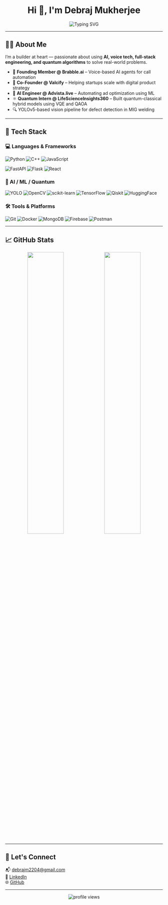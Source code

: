 <h1 align="center">Hi 👋, I'm Debraj Mukherjee</h1>

<p align="center">
  <img src="https://readme-typing-svg.demolab.com?font=Fira+Code&duration=2000&pause=1000&color=1EE6C9&center=true&width=1000&lines=AI+Engineer+%7C+Voice+Tech+Builder;Quantum+Computing+%7C+YOLOv5+%7C+ML+Pipeline+Designer;Full-Stack+Developer+%7C+Python+%7C+FastAPI+%7C+MongoDB;+Valcify+%7C+Brabble.ai+%7C+NIT+Durgapur" alt="Typing SVG" />
</p>

---

## 👨‍💻 About Me

I’m a builder at heart — passionate about using **AI, voice tech, full-stack engineering, and quantum algorithms** to solve real-world problems.

- 🧠 **Founding Member @ Brabble.ai** – Voice-based AI agents for call automation
- 🚀 **Co-Founder @ Valcify** – Helping startups scale with digital product strategy
- 🤖 **AI Engineer @ Advista.live** – Automating ad optimization using ML
- ⚛️ **Quantum Intern @ LifeScienceInsights360** – Built quantum-classical hybrid models using VQE and QAOA
- 🔍 YOLOv5-based vision pipeline for defect detection in MIG welding

---

## 🔧 Tech Stack

### 💻 Languages & Frameworks

![Python](https://img.shields.io/badge/Python-3776AB?style=for-the-badge&logo=python&logoColor=white)
![C++](https://img.shields.io/badge/C%2B%2B-00599C?style=for-the-badge&logo=c%2B%2B&logoColor=white)
![JavaScript](https://img.shields.io/badge/JavaScript-F7DF1E?style=for-the-badge&logo=javascript&logoColor=black)

![FastAPI](https://img.shields.io/badge/FastAPI-009688?style=for-the-badge&logo=fastapi&logoColor=white)
![Flask](https://img.shields.io/badge/Flask-000000?style=for-the-badge&logo=flask&logoColor=white)
![React](https://img.shields.io/badge/React-20232A?style=for-the-badge&logo=react&logoColor=61DAFB)

### 🤖 AI / ML / Quantum

![YOLO](https://img.shields.io/badge/YOLOv5-FF4081?style=for-the-badge&logo=openCV&logoColor=white)
![OpenCV](https://img.shields.io/badge/OpenCV-5C3EE8?style=for-the-badge&logo=opencv&logoColor=white)
![scikit-learn](https://img.shields.io/badge/Scikit--learn-F7931E?style=for-the-badge&logo=scikit-learn&logoColor=white)
![TensorFlow](https://img.shields.io/badge/TensorFlow-FF6F00?style=for-the-badge&logo=tensorflow&logoColor=white)
![Qiskit](https://img.shields.io/badge/Qiskit-6929C4?style=for-the-badge&logo=IBM&logoColor=white)
![HuggingFace](https://img.shields.io/badge/HuggingFace-FFD21F?style=for-the-badge&logo=huggingface&logoColor=black)

### 🛠️ Tools & Platforms

![Git](https://img.shields.io/badge/Git-F05032?style=for-the-badge&logo=git&logoColor=white)
![Docker](https://img.shields.io/badge/Docker-2496ED?style=for-the-badge&logo=docker&logoColor=white)
![MongoDB](https://img.shields.io/badge/MongoDB-47A248?style=for-the-badge&logo=mongodb&logoColor=white)
![Firebase](https://img.shields.io/badge/Firebase-FFCA28?style=for-the-badge&logo=firebase&logoColor=black)
![Postman](https://img.shields.io/badge/Postman-FF6C37?style=for-the-badge&logo=postman&logoColor=white)

---

## 📈 GitHub Stats

<p align="center">
  <img src="https://github-readme-stats.vercel.app/api?username=debraj-m&show_icons=true&theme=react&hide_border=true&cache_seconds=1800" width="48%" />
  <img src="https://github-readme-stats.vercel.app/api/top-langs/?username=debraj-m&layout=compact&theme=react&hide_border=true" width="48%" />
</p>

---

## 📌 Let's Connect

📬 [debrajm2204@gmail.com](mailto:debrajm2204@gmail.com)  
🔗 [LinkedIn](https://www.linkedin.com/in/debrajm)  
🌐 [GitHub](https://github.com/debraj-m)

---

<p align="center">
  <img src="https://komarev.com/ghpvc/?username=debraj-m&style=flat-square&color=blue" alt="profile views" />
</p>
